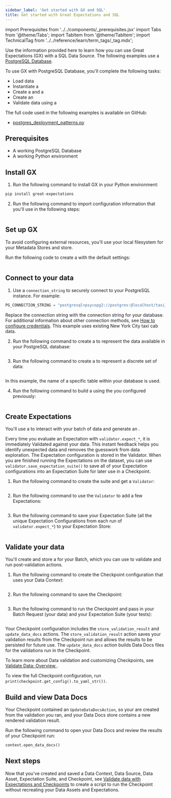 ```yaml
---
sidebar_label: 'Get started with GX and SQL'
title: Get started with Great Expectations and SQL
---
```


import Prerequisites from '../../components/_prerequisites.jsx'
import Tabs from '@theme/Tabs';
import TabItem from '@theme/TabItem';
import TechnicalTag from '../../reference/learn/term_tags/_tag.mdx';

Use the information provided here to learn how you can use Great Expectations (GX) with a SQL Data Source. The following examples use a [PostgreSQL Database](https://www.postgresql.org/).

To use GX with PostgreSQL Database, you'll complete the following tasks:

- Load data
- Instantiate a <TechnicalTag tag="data_context" text="Data Context" />
- Create a <TechnicalTag tag="datasource" text="Data Source" /> and a <TechnicalTag tag="data_asset" text="Data Asset" />
- Create an <TechnicalTag tag="expectation_suite" text="Expectation Suite" />
- Validate data using a <TechnicalTag tag="checkpoint" text="Checkpoint" />

The full code used in the following examples is available on GitHub:

- [postgres_deployment_patterns.py](https://github.com/great-expectations/great_expectations/blob/develop/docs/docusaurus/docs/snippets/postgres_deployment_patterns.py)

## Prerequisites

<Prerequisites>

- A working PostgreSQL Database
- A working Python environment

</Prerequisites>

## Install GX

1. Run the following command to install GX in your Python environment:

  ```bash
  pip install great-expectations
  ```

2. Run the following command to import configuration information that you'll use in the following steps:

  ```python name="docs/docusaurus/docs/snippets/postgres_deployment_patterns.py imports"
  ```

## Set up GX

To avoid configuring external resources, you'll use your local filesystem for your Metadata Stores and <TechnicalTag tag="data_docs" text="Data Docs"/> store.

Run the following code to create a <TechnicalTag tag="data_context" text="Data Context"/> with the default settings:

```python name="docs/docusaurus/docs/snippets/postgres_deployment_patterns.py set up context"
```

## Connect to your data

1. Use a `connection_string` to securely connect to your PostgreSQL instance. For example:

  ```python
  PG_CONNECTION_STRING = "postgresql+psycopg2://postgres:@localhost/taxi_db"
  ```

  Replace the connection string with the connection string for your database. For additional information about other connection methods, see [How to configure credentials](https://docs.greatexpectations.io/docs/oss/guides/setup/configuring_data_contexts/how_to_configure_credentials/). This example uses existing New York City taxi cab data.

2. Run the following command to create a <TechnicalTag tag='datasource' text='Data Source' /> to represent the data available in your PostgreSQL database:

  ```python name="docs/docusaurus/docs/snippets/postgres_deployment_patterns.py add_datasource"
  ```

3. Run the following command to create a <TechnicalTag tag="data_asset" text="Data Asset" /> to represent a discrete set of data: 

  ```python name="docs/docusaurus/docs/snippets/postgres_deployment_patterns.py add_asset"
  ```

  In this example, the name of a specific table within your database is used.

4. Run the following command to build a <TechnicalTag tag="batch_request" text="Batch Request" /> using the <TechnicalTag tag="data_asset" text="Data Asset" /> you configured previously:

  ```python name="docs/docusaurus/docs/snippets/postgres_deployment_patterns.py pg_batch_request"
  ```

## Create Expectations

You'll use a <TechnicalTag tag="validator" text="Validator" /> to interact with your batch of data and generate an <TechnicalTag tag="expectation_suite" text="Expectation Suite" />.

Every time you evaluate an Expectation with `validator.expect_*`, it is immediately Validated against your data. This instant feedback helps you identify unexpected data and removes the guesswork from data exploration. The Expectation configuration is stored in the Validator. When you are finished running the Expectations on the dataset, you can use `validator.save_expectation_suite()` to save all of your Expectation configurations into an Expectation Suite for later use in a Checkpoint.

1. Run the following command to create the suite and get a `Validator`:

  ```python name="docs/docusaurus/docs/snippets/postgres_deployment_patterns.py get validator"
  ```

2. Run the following command to use the `Validator` to add a few Expectations:

  ```python name="docs/docusaurus/docs/snippets/postgres_deployment_patterns.py add expectations"
  ```

3. Run the following command to save your Expectation Suite (all the unique Expectation Configurations from each run of `validator.expect_*`) to your Expectation Store:

  ```python name="docs/docusaurus/docs/snippets/postgres_deployment_patterns.py save suite"
  ```
## Validate your data

You'll create and store a <TechnicalTag tag="checkpoint" text="Checkpoint"/> for your Batch, which you can use to validate and run post-validation actions.

1. Run the following command to create the Checkpoint configuration that uses your Data Context:

  ```python name="docs/docusaurus/docs/snippets/postgres_deployment_patterns.py checkpoint config"
  ```

2. Run the following command to save the Checkpoint:

  ```python name="docs/docusaurus/docs/snippets/postgres_deployment_patterns.py add checkpoint config"
  ```

3. Run the following command to run the Checkpoint and pass in your Batch Request (your data) and your Expectation Suite (your tests):

  ```python name="docs/docusaurus/docs/snippets/postgres_deployment_patterns.py run checkpoint"
  ```

  Your Checkpoint configuration includes the `store_validation_result` and `update_data_docs` actions. The `store_validation_result` action saves your validation results from the Checkpoint run and allows the results to be persisted for future use. The  `update_data_docs` action builds Data Docs files for the validations run in the Checkpoint.

  To learn more about Data validation and customizing Checkpoints, see [Validate Data: Overview ](https://docs.greatexpectations.io/docs/oss/guides/validation/validate_data_overview).

  To view the full Checkpoint configuration, run `print(checkpoint.get_config().to_yaml_str())`.

## Build and view Data Docs

Your Checkpoint contained an `UpdateDataDocsAction`, so your <TechnicalTag tag="data_docs" text="Data Docs" /> are created from the validation you ran, and your Data Docs store contains a new rendered validation result.

Run the following command to open your Data Docs and review the results of your Checkpoint run:

```python
context.open_data_docs()
```

## Next steps

Now that you've created and saved a Data Context, Data Source, Data Asset, Expectation Suite, and Checkpoint, see [Validate data with Expectations and Checkpoints](https://docs.greatexpectations.io/docs/oss/guides/validation/checkpoints/how_to_pass_an_in_memory_dataframe_to_a_checkpoint) 
to create a script to run the Checkpoint without recreating your Data Assets and Expectations.

